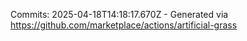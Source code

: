 Commits: 2025-04-18T14:18:17.670Z - Generated via https://github.com/marketplace/actions/artificial-grass
<br>

